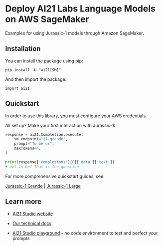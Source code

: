 # Deploy AI21 Labs Language Models on AWS SageMaker

Examples for using Jurassic-1 models through Amazon SageMaker.

## Installation

You can install the package using pip:

```
pip install -U "ai21[SM]"
```

And then import the package:

```
import ai21
```

## Quickstart

In order to use this library, you must configure your AWS credentials.

All set up? Make your first interaction with Jurassic-1:

```python
response = ai21.Completion.execute(
    sm_endpoint="j1-grande",
    prompt="To be or",
    maxTokens=4,
)

print(response['completions'][0]['data']['text'])
# not to be? That is the question
```

For more comprehensive quickstart guides, see:

[Jurassic-1 Grande](J1_Grande_example_model_use.ipynb) | [Jurassic-1 Large](J1_Large_example_model_use.ipynb)

## Learn more

- [AI21 Studio website](http://www.ai21.com/studio)

- [Our technical docs](http://docs.ai21.com)

- [AI21 Studio playground](https://studio.ai21.com/playground) - no code environment to test and perfect your prompts
